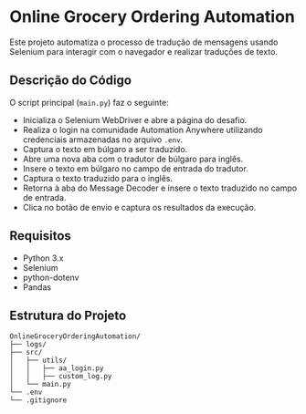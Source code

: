 # Online Grocery Ordering Automation

Este projeto automatiza o processo de tradução de mensagens usando Selenium para interagir com o navegador e realizar traduções de texto.

## Descrição do Código

O script principal (`main.py`) faz o seguinte:
- Inicializa o Selenium WebDriver e abre a página do desafio.
- Realiza o login na comunidade Automation Anywhere utilizando credenciais armazenadas no arquivo `.env`.
- Captura o texto em búlgaro a ser traduzido.
- Abre uma nova aba com o tradutor de búlgaro para inglês.
- Insere o texto em búlgaro no campo de entrada do tradutor.
- Captura o texto traduzido para o inglês.
- Retorna à aba do Message Decoder e insere o texto traduzido no campo de entrada.
- Clica no botão de envio e captura os resultados da execução.

## Requisitos

- Python 3.x
- Selenium
- python-dotenv
- Pandas

## Estrutura do Projeto

```
OnlineGroceryOrderingAutomation/
├── logs/
├── src/
│   ├── utils/
│   │   ├── aa_login.py
│   │   ├── custom_log.py
│   └── main.py
└── .env
└── .gitignore
```
